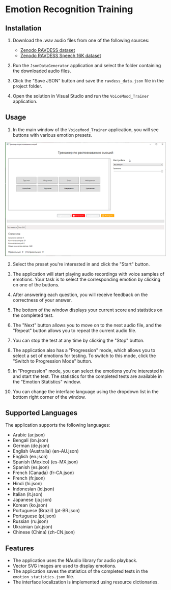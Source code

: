 # Emotion Recognition Training

## Installation

1. Download the .wav audio files from one of the following sources:
   - [Zenodo RAVDESS dataset](https://zenodo.org/records/1188976)
   - [Zenodo RAVDESS Speech 16K dataset](https://zenodo.org/records/11063852)

2. Run the `JsonDataGenerator` application and select the folder containing the downloaded audio files.

3. Click the "Save JSON" button and save the `ravdess_data.json` file in the project folder.

4. Open the solution in Visual Studio and run the `VoiceMood_Trainer` application.

## Usage

1. In the main window of the `VoiceMood_Trainer` application, you will see buttons with various emotion presets.

![Window](Window.png)

2. Select the preset you're interested in and click the "Start" button.

3. The application will start playing audio recordings with voice samples of emotions. Your task is to select the corresponding emotion by clicking on one of the buttons.

4. After answering each question, you will receive feedback on the correctness of your answer.

5. The bottom of the window displays your current score and statistics on the completed test.

6. The "Next" button allows you to move on to the next audio file, and the "Repeat" button allows you to repeat the current audio file.

7. You can stop the test at any time by clicking the "Stop" button.

8. The application also has a "Progression" mode, which allows you to select a set of emotions for testing. To switch to this mode, click the "Switch to Progression Mode" button.

9. In "Progression" mode, you can select the emotions you're interested in and start the test. The statistics for the completed tests are available in the "Emotion Statistics" window.

10. You can change the interface language using the dropdown list in the bottom right corner of the window.

## Supported Languages

The application supports the following languages:

- Arabic (ar.json)
- Bengali (bn.json)
- German (de.json)
- English (Australia) (en-AU.json)
- English (en.json)
- Spanish (Mexico) (es-MX.json)
- Spanish (es.json)
- French (Canada) (fr-CA.json)
- French (fr.json)
- Hindi (hi.json)
- Indonesian (id.json)
- Italian (it.json)
- Japanese (ja.json)
- Korean (ko.json)
- Portuguese (Brazil) (pt-BR.json)
- Portuguese (pt.json)
- Russian (ru.json)
- Ukrainian (uk.json)
- Chinese (China) (zh-CN.json)

## Features

- The application uses the NAudio library for audio playback.
- Vector SVG images are used to display emotions.
- The application saves the statistics of the completed tests in the `emotion_statistics.json` file.
- The interface localization is implemented using resource dictionaries.